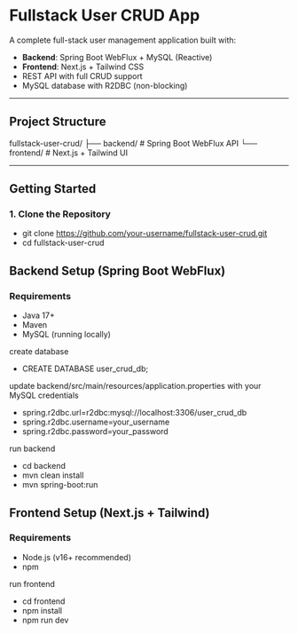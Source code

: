 # Fullstack User CRUD App

A complete full-stack user management application built with:

-  **Backend**: Spring Boot WebFlux + MySQL (Reactive)
-  **Frontend**: Next.js + Tailwind CSS
-  REST API with full CRUD support
-  MySQL database with R2DBC (non-blocking)

---

## Project Structure

fullstack-user-crud/
├── backend/ # Spring Boot WebFlux API
└── frontend/ # Next.js + Tailwind UI

---

## Getting Started

### 1. Clone the Repository

- git clone https://github.com/your-username/fullstack-user-crud.git
- cd fullstack-user-crud

## Backend Setup (Spring Boot WebFlux)
### Requirements
- Java 17+
- Maven
- MySQL (running locally)

create database
- CREATE DATABASE user_crud_db;

update backend/src/main/resources/application.properties with your MySQL credentials

- spring.r2dbc.url=r2dbc:mysql://localhost:3306/user_crud_db
- spring.r2dbc.username=your_username
- spring.r2dbc.password=your_password


run backend

- cd backend
- mvn clean install
- mvn spring-boot:run

## Frontend Setup (Next.js + Tailwind)
### Requirements
- Node.js (v16+ recommended)
- npm


run frontend
- cd frontend
- npm install
- npm run dev
